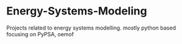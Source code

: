 # Energy-Systems-Modeling
Projects related to energy systems modelling. mostly python based focusing on PyPSA, oemof
